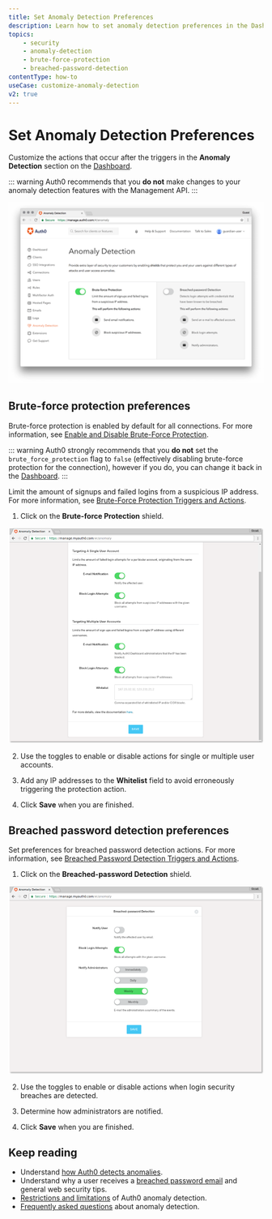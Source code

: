 ```yaml
---
title: Set Anomaly Detection Preferences
description: Learn how to set anomaly detection preferences in the Dashboard.
topics:
    - security
    - anomaly-detection
    - brute-force-protection
    - breached-password-detection
contentType: how-to
useCase: customize-anomaly-detection
v2: true
---
```

# Set Anomaly Detection Preferences

Customize the actions that occur after the triggers in the **Anomaly Detection** section on the [Dashboard](${manage_url}/#/anomaly).

::: warning
Auth0 recommends that you **do not** make changes to your anomaly detection features with the Management API.
:::

![](/media/articles/anomaly-detection/anomaly-detection-overview.png)

## Brute-force protection preferences

Brute-force protection is enabled by default for all connections. For more information, see [Enable and Disable Brute-Force Protection](/anomaly-detection/guides/enable-disable-brute-force-protection).

::: warning
Auth0 strongly recommends that you **do not** set the `brute_force_protection` flag to `false` (effectively disabling brute-force protection for the connection), however if you do, you can change it back in the [Dashboard](${manage_url}/#/anomaly). 
::: 

Limit the amount of signups and failed logins from a suspicious IP address. For more information, see [Brute-Force Protection Triggers and Actions](/anomaly-detection/references/brute-force-protection-triggers-actions).

1. Click on the **Brute-force Protection** shield. 

![](/media/articles/anomaly-detection/brute-force-shield.png)

2. Use the toggles to enable or disable actions for single or multiple user accounts. 

3. Add any IP addresses to the **Whitelist** field to avoid erroneously triggering the protection action.

4. Click **Save** when you are finished.

## Breached password detection preferences

Set preferences for breached password detection actions. For more information, see [Breached Password Detection Triggers and Actions](/anomaly-detection/references/breached-password-detection-triggers-actions).

1. Click on the **Breached-password Detection** shield.

![](/media/articles/anomaly-detection/breached-password-shield.png)

2. Use the toggles to enable or disable actions when login security breaches are detected. 

3. Determine how administrators are notified.

4. Click **Save** when you are finished.

## Keep reading
* Understand [how Auth0 detects anomalies](/anomaly-detection).
* Understand why a user receives a [breached password email](/anomaly-detection/concepts/breached-passwords) and general web security tips.
* [Restrictions and limitations](/anomaly-detection/references/anomaly-detection-restrictions-limitations) of Auth0 anomaly detection.
* [Frequently asked questions](/anomaly-detection/references/anomaly-detection-faqs) about anomaly detection.